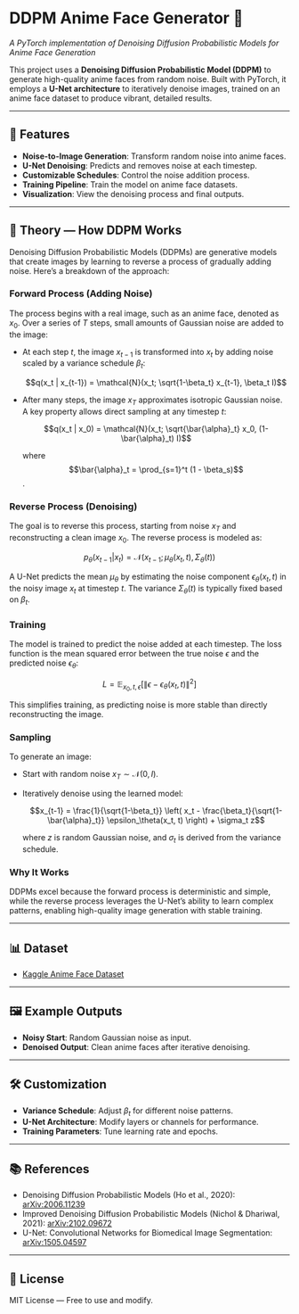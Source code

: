 # DDPM Anime Face Generator 🎨

*A PyTorch implementation of Denoising Diffusion Probabilistic Models for Anime Face Generation*

This project uses a **Denoising Diffusion Probabilistic Model (DDPM)** to generate high-quality anime faces from random noise. Built with PyTorch, it employs a **U-Net architecture** to iteratively denoise images, trained on an anime face dataset to produce vibrant, detailed results.

---

## 🚀 Features

* **Noise-to-Image Generation**: Transform random noise into anime faces.
* **U-Net Denoising**: Predicts and removes noise at each timestep.
* **Customizable Schedules**: Control the noise addition process.
* **Training Pipeline**: Train the model on anime face datasets.
* **Visualization**: View the denoising process and final outputs.

---

## 📜 Theory — How DDPM Works

Denoising Diffusion Probabilistic Models (DDPMs) are generative models that create images by learning to reverse a process of gradually adding noise. Here’s a breakdown of the approach:

### **Forward Process (Adding Noise)**

The process begins with a real image, such as an anime face, denoted as $x_0$. Over a series of $T$ steps, small amounts of Gaussian noise are added to the image:

- At each step $t$, the image $x_{t-1}$ is transformed into $x_t$ by adding noise scaled by a variance schedule $\beta_t$:

  $$q(x_t | x_{t-1}) = \mathcal{N}(x_t; \sqrt{1-\beta_t} x_{t-1}, \beta_t I)$$

- After many steps, the image $x_T$ approximates isotropic Gaussian noise. A key property allows direct sampling at any timestep $t$:

  $$q(x_t | x_0) = \mathcal{N}(x_t; \sqrt{\bar{\alpha}_t} x_0, (1-\bar{\alpha}_t) I)$$

  where $$\bar{\alpha}_t = \prod_{s=1}^t (1 - \beta_s)$$.

### **Reverse Process (Denoising)**

The goal is to reverse this process, starting from noise $x_T$ and reconstructing a clean image $x_0$. The reverse process is modeled as:

  $$p_\theta(x_{t-1} | x_t) = \mathcal{N}(x_{t-1}; \mu_\theta(x_t, t), \Sigma_\theta(t))$$

A U-Net predicts the mean $\mu_\theta$ by estimating the noise component $\epsilon_\theta(x_t, t)$ in the noisy image $x_t$ at timestep $t$. The variance $\Sigma_\theta(t)$ is typically fixed based on $\beta_t$.

### **Training**

The model is trained to predict the noise added at each timestep. The loss function is the mean squared error between the true noise $\epsilon$ and the predicted noise $\epsilon_\theta$:

  $$L = \mathbb{E}_{x_0, t, \epsilon} \left[ \|\epsilon - \epsilon_\theta(x_t, t)\|^2 \right]$$

This simplifies training, as predicting noise is more stable than directly reconstructing the image.

### **Sampling**

To generate an image:
- Start with random noise $x_T \sim \mathcal{N}(0, I)$.
- Iteratively denoise using the learned model:

  $$x_{t-1} = \frac{1}{\sqrt{1-\beta_t}} \left( x_t - \frac{\beta_t}{\sqrt{1-\bar{\alpha}_t}} \epsilon_\theta(x_t, t) \right) + \sigma_t z$$

  where $z$ is random Gaussian noise, and $\sigma_t$ is derived from the variance schedule.

### **Why It Works**

DDPMs excel because the forward process is deterministic and simple, while the reverse process leverages the U-Net’s ability to learn complex patterns, enabling high-quality image generation with stable training.

---

## 📊 Dataset

* [Kaggle Anime Face Dataset](https://www.kaggle.com/datasets/splcher/animefacedataset)

---

## 🖼 Example Outputs

* **Noisy Start**: Random Gaussian noise as input.
* **Denoised Output**: Clean anime faces after iterative denoising.

---

## 🛠 Customization

* **Variance Schedule**: Adjust $\beta_t$ for different noise patterns.
* **U-Net Architecture**: Modify layers or channels for performance.
* **Training Parameters**: Tune learning rate and epochs.

---

## 📚 References

* Denoising Diffusion Probabilistic Models (Ho et al., 2020): [arXiv:2006.11239](https://arxiv.org/abs/2006.11239)
* Improved Denoising Diffusion Probabilistic Models (Nichol & Dhariwal, 2021): [arXiv:2102.09672](https://arxiv.org/abs/2102.09672)
* U-Net: Convolutional Networks for Biomedical Image Segmentation: [arXiv:1505.04597](https://arxiv.org/abs/1505.04597)

---

## 📄 License

MIT License — Free to use and modify.